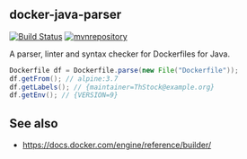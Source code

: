 ## docker-java-parser
[![Build Status](https://travis-ci.org/ThStock/docker-java-parser.svg?branch=master)](https://travis-ci.org/ThStock/docker-java-parser)
[![mvnrepository](https://img.shields.io/maven-central/v/com.github.thstock/docker-java-parser.svg)](https://mvnrepository.com/artifact/com.github.thstock/docker-java-parser)

A parser, linter and syntax checker for Dockerfiles for Java.

```java
Dockerfile df = Dockerfile.parse(new File("Dockerfile"));
df.getFrom(); // alpine:3.7
df.getLabels(); // {maintainer=ThStock@example.org}
df.getEnv(); // {VERSION=9}

```

## See also
* https://docs.docker.com/engine/reference/builder/
